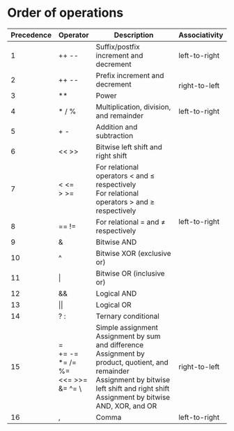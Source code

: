 # Order of operations

<table>
<thead>
<tr>
<th>Precedence</th>
<th>Operator</th>
<th>Description</th>
<th>Associativity</th>
</tr>
</thead>
<tbody>
<tr>
<td>1</td>
<td>++ --</td>
<td>Suffix/postfix increment and decrement</td>
<td>left-to-right</td>
</tr>

<tr>
<td>2</td>
<td>++ --</td>
<td>Prefix increment and decrement</td>
<td rowspan=2>right-to-left</td>
</tr>

<tr>
<td>3</td>
<td>**</td>
<td>Power</td>
</tr>

<tr>
<td>4</td>
<td>* / %</td>
<td>Multiplication, division, and remainder</td>
<td>left-to-right</td>
</tr>

<tr>
<td>5</td>
<td>+ -</td>
<td>Addition and subtraction</td>
<td rowspan=10>left-to-right</td>
</tr>

<tr>
<td>6</td>
<td><< >></td>
<td>Bitwise left shift and right shift</td>
</tr>

<tr>
<td>7</td>
<td> < <= <br> > >= </td>
<td>For relational operators < and ≤ respectively <br>
For relational operators > and ≥ respectively</td>
</tr>

<tr>
<td>8</td>
<td>== !=</td>
<td>For relational = and ≠ respectively</td>
</tr>

<tr>
<td>9</td>
<td>&</td>
<td>Bitwise AND</td>
</tr>

<tr>
<td>10</td>
<td>^</td>
<td>Bitwise XOR (exclusive or)</td>
</tr>

<tr>
<td>11</td>
<td>|</td>
<td>Bitwise OR (inclusive or)</td>
</tr>

<tr>
<td>12</td>
<td>&&</td>
<td>Logical AND</td>
</tr>

<tr>
<td>13</td>
<td>||</td>
<td>Logical OR</td>
</tr>

<tr>
<td>14</td>
<td>? :</td>
<td>Ternary conditional</td>
</tr>

<tr>
<td>15</td>
<td> = <br> += -= <br> *= /= %= <br> <<= >>= <br> &= ^= \</td>
<td>Simple assignment <br>
Assignment by sum and difference <br>
Assignment by product, quotient, and remainder <br>
Assignment by bitwise left shift and right shift <br>
Assignment by bitwise AND, XOR, and OR</td>
<td>right-to-left</td>
</tr>

<tr>
<td>16</td>
<td>,</td>
<td>Comma</td>
<td>left-to-right</td>
</tr>
</tbody>
</table>